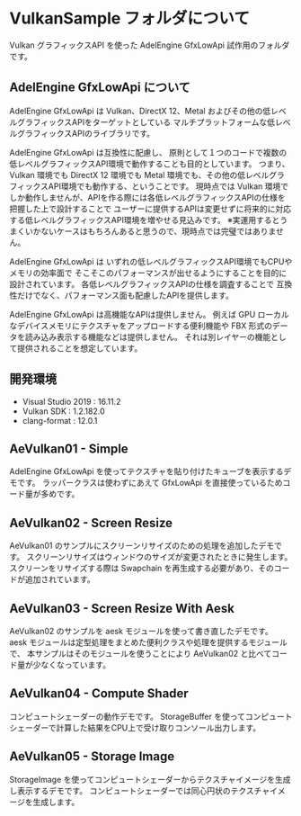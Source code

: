 # VulkanSample フォルダについて

Vulkan グラフィックスAPI を使った AdelEngine GfxLowApi 試作用のフォルダです。

## AdelEngine GfxLowApi について

AdelEngine GfxLowApi は
Vulkan、DirectX 12、Metal およびその他の低レベルグラフィックスAPIをターゲットとしている
マルチプラットフォームな低レベルグラフィックスAPIのライブラリです。

AdelEngine GfxLowApi は互換性に配慮し、
原則として１つのコードで複数の低レベルグラフィックスAPI環境で動作することも目的としています。
つまり、Vulkan 環境でも DirectX 12 環境でも Metal 環境でも、その他の低レベルグラフィックスAPI環境でも動作する、ということです。
現時点では Vulkan 環境でしか動作しませんが、APIを作る際には各低レベルグラフィックスAPIの仕様を把握した上で設計することで
ユーザーに提供するAPIは変更せずに将来的に対応する低レベルグラフィックスAPI環境を増やせる見込みです。
※実運用するとうまくいかないケースはもちろんあると思うので、現時点では完璧ではありません。

AdelEngine GfxLowApi は
いずれの低レベルグラフィックスAPI環境でもCPUやメモリの効率面で
そこそこのパフォーマンスが出せるようにすることを目的に設計されています。
各低レベルグラフィックスAPIの仕様を調査することで
互換性だけでなく、パフォーマンス面も配慮したAPIを提供します。

AdelEngine GfxLowApi は高機能なAPIは提供しません。
例えば GPU ローカルなデバイスメモリにテクスチャをアップロードする便利機能や
FBX 形式のデータを読み込み表示する機能などは提供しません。
それは別レイヤーの機能として提供されることを想定しています。

## 開発環境

- Visual Studio 2019 : 16.11.2
- Vulkan SDK : 1.2.182.0
- clang-format : 12.0.1

## AeVulkan01 - Simple

AdelEngine GfxLowApi を使ってテクスチャを貼り付けたキューブを表示するデモです。
ラッパークラスは使わずにあえて GfxLowApi を直接使っているためコード量が多めです。

## AeVulkan02 - Screen Resize

AeVulkan01 のサンプルにスクリーンリサイズのための処理を追加したデモです。
スクリーンリサイズはウィンドウのサイズが変更されたときに発生します。
スクリーンをリサイズする際は Swapchain を再生成する必要があり、そのコードが追加されています。

## AeVulkan03 - Screen Resize With Aesk

AeVulkan02 のサンプルを aesk モジュールを使って書き直したデモです。
aesk モジュールは定型処理をまとめた便利クラスや処理を提供するモジュールで、
本サンプルはそのモジュールを使うことにより AeVulkan02 と比べてコード量が少なくなっています。

## AeVulkan04 - Compute Shader

コンピュートシェーダーの動作デモです。
StorageBuffer を使ってコンピュートシェーダーで計算した結果をCPU上で受け取りコンソール出力します。

## AeVulkan05 - Storage Image

StorageImage を使ってコンピュートシェーダーからテクスチャイメージを生成し表示するデモです。
コンピュートシェーダーでは同心円状のテクスチャイメージを生成します。
